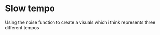 # Slow tempo
 Using the noise function to create a visuals which i think represents three different tempos
